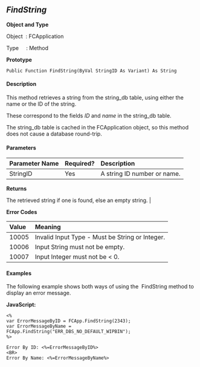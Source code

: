 _FindString_
---------
**Object and Type**

Object  : FCApplication

Type     : Method

**Prototype**

```
Public Function FindString(ByVal StringID As Variant) As String
```

#### Description

This method retrieves a string from the string_db table, using either the name or the ID of the string.

These correspond to the fields _ID_ and _name_ in the string_db table.

The string_db table is cached in the FCApplication object, so this method does not cause a database round-trip.

#### Parameters

| Parameter Name | Required? | Description |
|:--- |:--- |:--- |
| StringID | Yes | A string ID number or name. |

**Returns**

The retrieved string if one is found, else an empty string. |

**Error Codes**

| Value | Meaning |
|:--- |:--- |
| 10005 | Invalid Input Type - Must be String or Integer. |
| 10006 | Input String must not be empty. |
| 10007 | Input Integer must not be < 0. |

#### Examples

The following example shows both ways of using the  FindString method to display an error message.

**JavaScript:**
```
<%
var ErrorMessageByID = FCApp.FindString(2343);
var ErrorMessageByName = FCApp.FindString("ERR_DBS_NO_DEFAULT_WIPBIN");
%>

Error By ID: <%=ErrorMessageByID%>
<BR>
Error By Name: <%=ErrorMessageByName%>
```